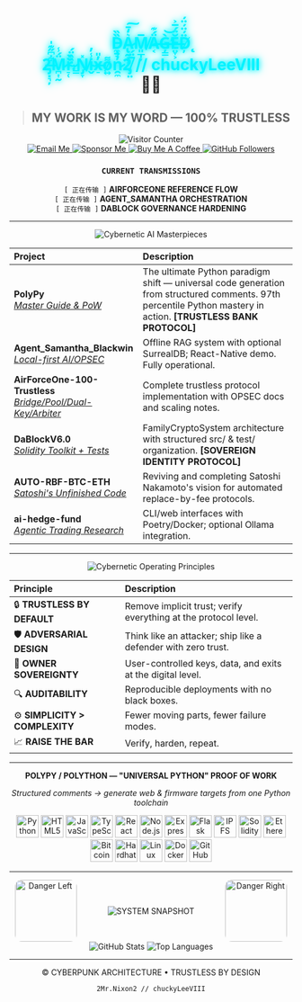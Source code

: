<div align="center">

  <h1>
    <span style="color:#00F3FF; text-shadow:0 0 8px #00F3FF, 0 0 16px #00F3FF;">D̵̼̱̘̏̏A̷̢̰͕͕͛̒̄͠M̸͈̲̩̦̅Ä̶͔́͊G̶̦̳̀̕͝Ĕ̶̤̞͕̈́̅͐D̸̨̦̈́̈́̈́</span>
    <br>
    <span style="color:#00F3FF; text-shadow:0 0 8px #00F3FF, 0 0 16px #00F3FF;">2̶̡͓͉̦͋͆̋͊̍M̷̪͎̰̈́̾r̴̠̜̆̽.̷̳̏̏̈́N̸̡̞̽i̴̬̾̓x̵̠̓̎o̷͍͌n̷̯̼̓̔2̸̡̤̅̈́ // chuckyLeeVIII</span>
    <br>
    💙✨
  </h1>

</div>

> ## MY WORK IS MY WORD — 100% TRUSTLESS

<div align="center">
  <img src="https://api.visitorbadge.io/api/VisitorBadge?pageId=chuckyLeeVIII.chuckyLeeVIII&label=SYSTEM%20ACCESS&labelColor=0a0a0a&color=d400ff&style=for-the-badge" alt="Visitor Counter">
  <br>
  <a href="mailto:FINESSEANDCOUNTERFITS816@PROTONMAIL.COM">
    <img src="https://img.shields.io/badge/Email-ProtonMail-8B89CC?style=for-the-badge&logo=protonmail&logoColor=white" alt="Email Me">
  </a>
  <a href="https://github.com/sponsors/chuckyLeeVIII">
    <img src="https://img.shields.io/badge/Sponsor-Support_My_Work-d400ff?style=for-the-badge&logo=githubsponsors&logoColor=white" alt="Sponsor Me">
  </a>
  <a href="https://buymeacoffee.com/johnsoneriq">
    <img src="https://img.shields.io/badge/Buy_Me_A_Coffee-johnsoneriq-FFDD00?style=for-the-badge&logo=buymeacoffee&logoColor=black" alt="Buy Me A Coffee">
  </a>
  <a href="https://github.com/chuckyLeeVIII">
    <img src="https://img.shields.io/github/followers/chuckyLeeVIII?style=for-the-badge&logo=github&label=Follow" alt="GitHub Followers">
  </a>
</div>

<div align="center">
  <h3><code>CURRENT TRANSMISSIONS</code></h3>

`[ 正在传输 ]` **AIRFORCEONE REFERENCE FLOW** <br>
`[ 正在传输 ]` **AGENT_SAMANTHA ORCHESTRATION** <br>
`[ 正在传输 ]` **DABLOCK GOVERNANCE HARDENING**

</div>

---

<div align="center">
  <img src="https://readme-typing-svg.demolab.com/?font=Orbitron&weight=700&size=26&duration=3000&pause=1000&color=D400FF&center=true&vCenter=true&width=550&lines=%E2%9A%A1+CYBERNETIC+AI+MASTERPIECES" alt="Cybernetic AI Masterpieces">
</div>

| Project | Description |
| :--- | :--- |
| **PolyPy**<br>[*Master Guide & PoW*](https://github.com/chuckyLeeVIII/PolyPy--a-master-and-universal-guide-and-proof-of-work-to-polly-py-paradigm) | The ultimate Python paradigm shift — universal code generation from structured comments. 97th percentile Python mastery in action. **[TRUSTLESS BANK PROTOCOL]** |
| **Agent_Samantha_Blackwin**<br>[*Local-first AI/OPSEC*](https://github.com/chuckyLeeVIII/Agent_Samantha_Blackwin) | Offline RAG system with optional SurrealDB; React-Native demo. Fully operational. |
| **AirForceOne-100-Trustless**<br>[*Bridge/Pool/Dual-Key/Arbiter*](https://github.com/chuckyLeeVIII/AirForceOne-100-Trustless) | Complete trustless protocol implementation with OPSEC docs and scaling notes. |
| **DaBlockV6.0**<br>[*Solidity Toolkit + Tests*](https://github.com/chuckyLeeVIII/DaBlockV6.0) | FamilyCryptoSystem architecture with structured src/ & test/ organization. **[SOVEREIGN IDENTITY PROTOCOL]** |
| **AUTO-RBF-BTC-ETH**<br>[*Satoshi's Unfinished Code*](https://github.com/chuckyLeeVIII/AUTO-RBF-BTC-ETH) | Reviving and completing Satoshi Nakamoto's vision for automated replace-by-fee protocols. |
| **ai-hedge-fund**<br>[*Agentic Trading Research*](https://github.com/chuckyLeeVIII/ai-hedge-fund) | CLI/web interfaces with Poetry/Docker; optional Ollama integration. |

---



<div align="center">
  <img src="https://readme-typing-svg.demolab.com/?font=Orbitron&weight=700&size=26&duration=3000&pause=1000&color=D400FF&center=true&vCenter=true&width=550&lines=%E2%9A%A1+CYBERNETIC+OPERATING+PRINCIPLES" alt="Cybernetic Operating Principles">
</div>


| Principle | Description |
| :--- | :--- |
| 🔒 **TRUSTLESS BY DEFAULT** | Remove implicit trust; verify everything at the protocol level. |
| 🛡️ **ADVERSARIAL DESIGN** | Think like an attacker; ship like a defender with zero trust. |
| 🔑 **OWNER SOVEREIGNTY** | User-controlled keys, data, and exits at the digital level. |
| 🔍 **AUDITABILITY** | Reproducible deployments with no black boxes. |
| ⚙️ **SIMPLICITY > COMPLEXITY** | Fewer moving parts, fewer failure modes. |
| 📈 **RAISE THE BAR** | Verify, harden, repeat. |

---

<div align="center">

**POLYPY / POLYTHON — "UNIVERSAL PYTHON" PROOF OF WORK**

*Structured comments → generate web & firmware targets from one Python toolchain*

<p>
  <img src="https://cdn.jsdelivr.net/gh/devicons/devicon/icons/python/python-original.svg" alt="Python" width="40" height="40"/>
  <img src="https://cdn.simpleicons.org/html5/9B30FF" alt="HTML5" width="40" height="40"/>
  <img src="https://cdn.simpleicons.org/javascript/9B30FF" alt="JavaScript" width="40" height="40"/>
  <img src="https://cdn.simpleicons.org/typescript/9B30FF" alt="TypeScript" width="40" height="40"/>
  <img src="https://cdn.simpleicons.org/react/9B30FF" alt="React" width="40" height="40"/>
  <img src="https://cdn.simpleicons.org/nodedotjs/9B30FF" alt="Node.js" width="40" height="40"/>
  <img src="https://cdn.simpleicons.org/express/9B30FF" alt="Express" width="40" height="40"/>
  <img src="https://cdn.simpleicons.org/flask/9B30FF" alt="Flask" width="40" height="40"/>
  <img src="https://cdn.simpleicons.org/ipfs/9B30FF" alt="IPFS" width="40" height="40"/>
  <img src="https://cdn.simpleicons.org/solidity/9B30FF" alt="Solidity" width="40" height="40"/>
  <img src="https://cdn.simpleicons.org/ethereum/9B30FF" alt="Ethereum" width="40" height="40"/>
  <img src="https://cdn.simpleicons.org/bitcoin/9B30FF" alt="Bitcoin" width="40" height="40"/>
  <img src="https://cdn.jsdelivr.net/gh/devicons/devicon/icons/hardhat/hardhat-original.svg" alt="Hardhat" width="40" height="40"/>
  <img src="https://cdn.simpleicons.org/linux/9B30FF" alt="Linux" width="40" height="40"/>
  <img src="https://cdn.simpleicons.org/docker/9B30FF" alt="Docker" width="40" height="40"/>
  <img src="https://cdn.simpleicons.org/githubactions/9B30FF" alt="GitHub Actions" width="40" height="40"/>
</p>
</div>

---


<!-- SYSTEM SNAPSHOT W/ DANGER GIFS -->
<div align="center" style="display:flex;align-items:center;justify-content:center;gap:30px;">
  <img src="https://media.giphy.com/media/xT0BKiaM2VGJ553CkA/giphy.gif" alt="Danger Left" width="110" style="border-radius: 12px; margin-right: 25px;"/>
  <img src="https://readme-typing-svg.demolab.com/?font=Orbitron&weight=700&size=26&duration=3000&pause=1000&color=BA55D3&center=true&vCenter=true&width=340&lines=%E2%9A%A1+PURPLE+SYSTEM+SNAPSHOT" alt="SYSTEM SNAPSHOT" />
  <img src="https://media.giphy.com/media/xT0BKiaM2VGJ553CkA/giphy.gif" alt="Danger Right" width="110" style="border-radius: 12px; margin-left: 25px;"/>
</div>

<div align="center">
  <img src="https://github-readme-stats.vercel.app/api?username=chuckyLeeVIII&show_icons=true&rank_icon=github&theme=dark&cache_seconds=86400&hide_border=true&title_color=9B30FF&icon_color=BA55D3" alt="GitHub Stats">
  <img src="https://github-readme-stats.vercel.app/api/top-langs/?username=chuckyLeeVIII&layout=compact&theme=dark&cache_seconds=86400&hide_border=true&title_color=9B30FF" alt="Top Languages">
</div>


---
<div align="center">
  <p>© CYBERPUNK ARCHITECTURE • TRUSTLESS BY DESIGN</p>
  <p><code>2Mr.Nixon2 // chuckyLeeVIII</code></p>
</div>
